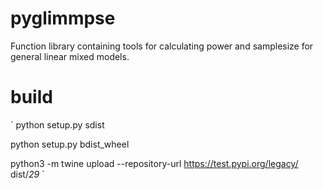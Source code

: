 # pyglimmpse
Function library containing tools for calculating power and samplesize for general linear mixed models.

# build

`
python setup.py sdist

python setup.py bdist_wheel

python3 -m twine upload --repository-url https://test.pypi.org/legacy/ dist/*29*
`